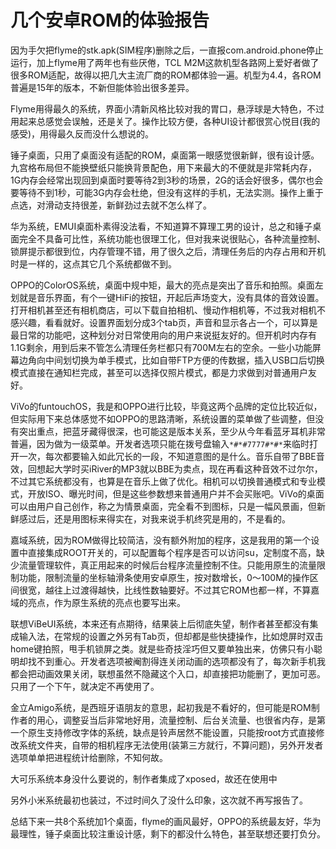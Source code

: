 # 几个安卓ROM的体验报告

因为手欠把flyme的stk.apk(SIM程序)删除之后，一直报com.android.phone停止运行，加上flyme用了两年也有些厌倦，TCL M2M这款机型各路网上爱好者做了很多ROM适配，故得以把几大主流厂商的ROM都体验一遍。机型为4.4，各ROM普遍是15年的版本，不新但能体验出很多差异。

Flyme用得最久的系统，界面小清新风格比较对我的胃口，悬浮球是大特色，不过用起来总感觉会误触，还是关了。操作比较方便，各种UI设计都很赏心悦目(我的感受)，用得最久反而没什么想说的。

锤子桌面，只用了桌面没有适配的ROM，桌面第一眼感觉很新鲜，很有设计感。九宫格布局但不能换壁纸只能换背景配色，用下来最大的不便就是非常耗内存，1G内存会经常出现回到桌面时要等待2到3秒的场景，2G的话会好很多，偶尔也会要等待不到1秒，可能3G内存会杜绝，但没有这样的手机，无法实测。操作上重于点选，对滑动支持很差，新鲜劲过去就不怎么样了。

华为系统，EMUI桌面朴素得没法看，不知道算不算理工男的设计，总之和锤子桌面完全不具备可比性，系统功能也很理工化，但对我来说很贴心，各种流量控制、锁屏提示都很到位，内存管理不错，用了很久之后，清理任务后的内存占用和开机时是一样的，这点其它几个系统都做不到。

OPPO的ColorOS系统，桌面中规中矩，最大的亮点是突出了音乐和拍照。桌面左划就是音乐界面，有个一键HiFi的按钮，开起后声场变大，没有具体的音效设置。打开相机甚至还有相机商店，可以下载自拍相机、慢动作相机等，不过我对相机不感兴趣，看看就好。设置界面划分成3个tab页，声音和显示各占一个，可以算是最日常的功能吧，这种划分对日常使用向的用户来说挺友好的。但开机时内存有1.1G剩余，用到后来不管怎么清理任务栏都只有700M左右的空余。一些小功能屏幕边角向中间划切换为单手模式，比如自带FTP方便的传数据，插入USB口后切换模式直接在通知栏完成，甚至可以选择仅照片模式，都是力求做到对普通用户友好。

ViVo的funtouchOS，我是和OPPO进行比较，毕竟这两个品牌的定位比较近似，但实际用下来总体感觉不如OPPO的思路清晰，系统设置的菜单做了些调整，但没有突出重点，把蓝牙藏得很深，也可能这是版本关系，至少从今年看蓝牙耳机非常普遍，因为做为一级菜单。开发者选项只能在拨号盘输入`*#*#7777#*#*`来临时打开一次，每次都要输入如此冗长的一段，不知道意图的是什么。音乐自带了BBE音效，回想起大学时买iRiver的MP3就以BBE为卖点，现在再看这种音效不过尔尔，不过其它系统都没有，也算是在音乐上做了优化。相机可以切换普通模式和专业模式，开放ISO、曝光时间，但是这些参数想来普通用户并不会买账吧。ViVo的桌面可以由用户自己创作，称之为情景桌面，完全看不到图标，只是一幅风景画，但新鲜感过后，还是用图标来得实在，对我来说手机终究是用的，不是看的。

嘉域系统，因为ROM做得比较简洁，没有额外附加的程序，这是我用的第一个设置中直接集成ROOT开关的，可以配置每个程序是否可以访问su，定制度不高，缺少流量管理软件，真正用起来的时候后台程序流量控制不住。只能用原生的流量限制功能，限制流量的坐标轴滑条使用安卓原生，按对数增长，0～100M的操作区间很宽，越往上过渡得越快，比线性数轴要好。不过其它ROM也都一样，不算嘉域的亮点，作为原生系统的亮点也要写出来。

联想ViBeUI系统，本来还有点期待，结果装上后彻底失望，制作者甚至都没有集成输入法，在常规的设置之外另有Tab页，但却都是些快捷操作，比如熄屏时双击home键拍照，甩手机锁屏之类。就是些奇技淫巧但又要单独出来，仿佛只有小聪明却找不到重心。开发者选项被阉割得连关闭动画的选项都没有了，每次新手机我都会把动画效果关闭，联想虽然不隐藏这个入口，却直接把功能删了，更加可恶。只用了一个下午，就决定不再使用了。

金立Amigo系统，是西班牙语朋友的意思，起初我是不看好的，但可能是ROM制作者的用心，调整妥当后非常地好用，流量控制、后台关流量、也很省内存，是第一个原生支持修改字体的系统，缺点是铃声居然不能设置，只能按root方式直接修改系统文件夹，自带的相机程序无法使用(装第三方就行，不算问题)，另外开发者选项单单把进程统计给删除，不知何故。

大可乐系统本身没什么要说的，制作者集成了xposed，故还在使用中

另外小米系统最初也装过，不过时间久了没什么印象，这次就不再写报告了。

总结下来一共8个系统加1个桌面，flyme的画风最好，OPPO的系统最友好，华为最理性，锤子桌面比较注重设计感，剩下的都没什么特色，甚至联想还要打负分。
